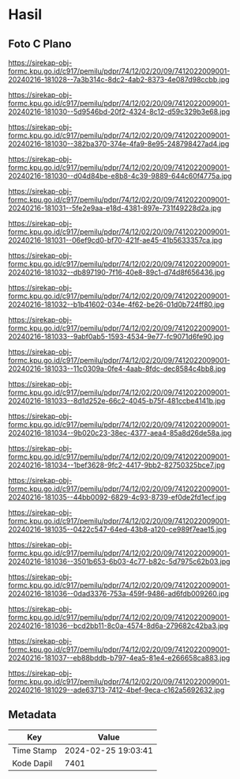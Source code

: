 # Hasil

## Foto C Plano

https://sirekap-obj-formc.kpu.go.id/c917/pemilu/pdpr/74/12/02/20/09/7412022009001-20240216-181028--7a3b314c-8dc2-4ab2-8373-4e087d98ccbb.jpg

https://sirekap-obj-formc.kpu.go.id/c917/pemilu/pdpr/74/12/02/20/09/7412022009001-20240216-181030--5d9546bd-20f2-4324-8c12-d59c329b3e68.jpg

https://sirekap-obj-formc.kpu.go.id/c917/pemilu/pdpr/74/12/02/20/09/7412022009001-20240216-181030--382ba370-374e-4fa9-8e95-248798427ad4.jpg

https://sirekap-obj-formc.kpu.go.id/c917/pemilu/pdpr/74/12/02/20/09/7412022009001-20240216-181030--d04d84be-e8b8-4c39-9889-644c60f4775a.jpg

https://sirekap-obj-formc.kpu.go.id/c917/pemilu/pdpr/74/12/02/20/09/7412022009001-20240216-181031--5fe2e9aa-e18d-4381-897e-731f49228d2a.jpg

https://sirekap-obj-formc.kpu.go.id/c917/pemilu/pdpr/74/12/02/20/09/7412022009001-20240216-181031--06ef9cd0-bf70-421f-ae45-41b5633357ca.jpg

https://sirekap-obj-formc.kpu.go.id/c917/pemilu/pdpr/74/12/02/20/09/7412022009001-20240216-181032--db897190-7f16-40e8-89c1-d74d8f656436.jpg

https://sirekap-obj-formc.kpu.go.id/c917/pemilu/pdpr/74/12/02/20/09/7412022009001-20240216-181032--b1b41602-034e-4f62-be26-01d0b724ff80.jpg

https://sirekap-obj-formc.kpu.go.id/c917/pemilu/pdpr/74/12/02/20/09/7412022009001-20240216-181033--9abf0ab5-1593-4534-9e77-fc9071d6fe90.jpg

https://sirekap-obj-formc.kpu.go.id/c917/pemilu/pdpr/74/12/02/20/09/7412022009001-20240216-181033--11c0309a-0fe4-4aab-8fdc-dec8584c4bb8.jpg

https://sirekap-obj-formc.kpu.go.id/c917/pemilu/pdpr/74/12/02/20/09/7412022009001-20240216-181033--8d1d252e-66c2-4045-b75f-481ccbe4141b.jpg

https://sirekap-obj-formc.kpu.go.id/c917/pemilu/pdpr/74/12/02/20/09/7412022009001-20240216-181034--9b020c23-38ec-4377-aea4-85a8d26de58a.jpg

https://sirekap-obj-formc.kpu.go.id/c917/pemilu/pdpr/74/12/02/20/09/7412022009001-20240216-181034--1bef3628-9fc2-4417-9bb2-82750325bce7.jpg

https://sirekap-obj-formc.kpu.go.id/c917/pemilu/pdpr/74/12/02/20/09/7412022009001-20240216-181035--44bb0092-6829-4c93-8739-ef0de2fd1ecf.jpg

https://sirekap-obj-formc.kpu.go.id/c917/pemilu/pdpr/74/12/02/20/09/7412022009001-20240216-181035--0422c547-64ed-43b8-a120-ce989f7eae15.jpg

https://sirekap-obj-formc.kpu.go.id/c917/pemilu/pdpr/74/12/02/20/09/7412022009001-20240216-181036--3501b653-6b03-4c77-b82c-5d7975c62b03.jpg

https://sirekap-obj-formc.kpu.go.id/c917/pemilu/pdpr/74/12/02/20/09/7412022009001-20240216-181036--0dad3376-753a-459f-9486-ad6fdb009260.jpg

https://sirekap-obj-formc.kpu.go.id/c917/pemilu/pdpr/74/12/02/20/09/7412022009001-20240216-181036--bcd2bb11-8c0a-4574-8d6a-279682c42ba3.jpg

https://sirekap-obj-formc.kpu.go.id/c917/pemilu/pdpr/74/12/02/20/09/7412022009001-20240216-181037--eb88bddb-b797-4ea5-81e4-e266658ca883.jpg

https://sirekap-obj-formc.kpu.go.id/c917/pemilu/pdpr/74/12/02/20/09/7412022009001-20240216-181029--ade63713-7412-4bef-9eca-c162a5692632.jpg


## Metadata

| Key        | Value               |
| ---------- | ------------------- |
| Time Stamp | 2024-02-25 19:03:41 |
| Kode Dapil | 7401                |



